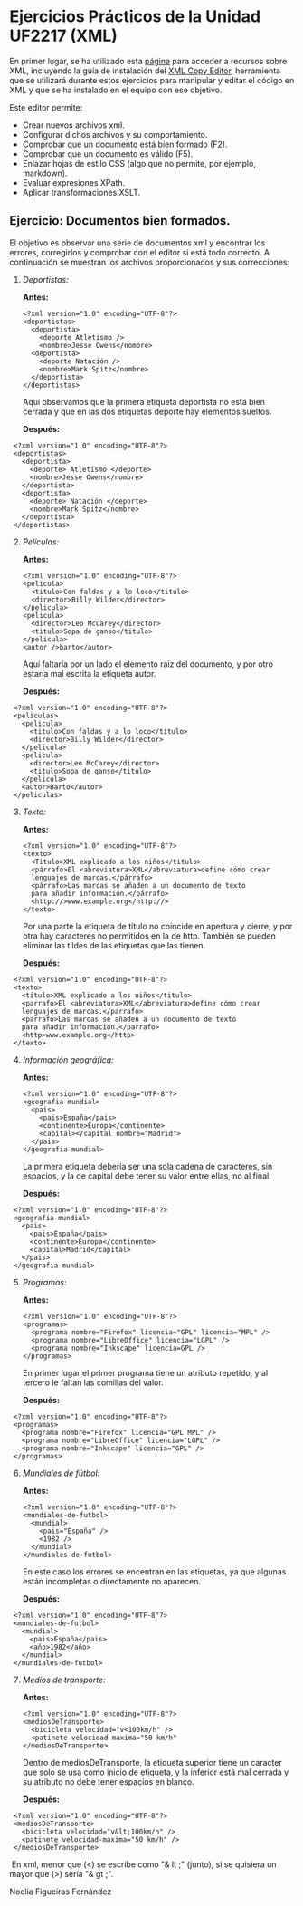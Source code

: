 # Ejercicios Prácticos de la Unidad UF2217 (XML)

En primer lugar, se ha utilizado esta [página](https://www.mclibre.org/consultar/xml/) para acceder a recursos sobre XML, incluyendo la guía de instalación del [XML Copy Editor](https://www.mclibre.org/consultar/xml/otros/xmlcopyeditor.html), herramienta que se utilizará durante estos ejercicios para manipular y editar el código en XML y que se ha instalado en el equipo con ese objetivo.

Este editor permite:

* Crear nuevos archivos xml.
* Configurar dichos archivos y su comportamiento.
* Comprobar que un documento está bien formado (F2).
* Comprobar que un documento es válido (F5).
* Enlazar hojas de estilo CSS (algo que no permite, por ejemplo, markdown).
* Evaluar expresiones XPath.
* Aplicar transformaciones XSLT.

## Ejercicio: Documentos bien formados.

El objetivo es observar una serie de documentos xml y encontrar los errores, corregirlos y comprobar con el editor si está todo correcto. A continuación se muestran los archivos proporcionados y sus correcciones:

1. *Deportistas:*

   **Antes:**

   ```
   <?xml version="1.0" encoding="UTF-8"?>
   <deportistas>
     <deportista>
       <deporte Atletismo />
       <nombre>Jesse Owens</nombre>
     <deportista>
       <deporte Natación />
       <nombre>Mark Spitz</nombre>
     </deportista>
   </deportistas>
   ```

   Aquí observamos que la primera etiqueta deportista no está bien cerrada y que en las dos etiquetas deporte hay elementos sueltos.

   **Después:**

  ```
   <?xml version="1.0" encoding="UTF-8"?>
   <deportistas>
     <deportista>
       <deporte> Atletismo </deporte>
       <nombre>Jesse Owens</nombre>
     </deportista>
     <deportista>
       <deporte> Natación </deporte>
       <nombre>Mark Spitz</nombre>
     </deportista>
   </deportistas>
  ```

2. *Películas:*

   **Antes:**

   ```
   <?xml version="1.0" encoding="UTF-8"?>
   <pelicula>
     <titulo>Con faldas y a lo loco</titulo>
     <director>Billy Wilder</director>
   </pelicula>
   <pelicula>
     <director>Leo McCarey</director>
     <titulo>Sopa de ganso</titulo>
   </pelicula>
   <autor />barto</autor>
   ```

   Aquí faltaría por un lado el elemento raíz del documento, y por otro estaría mal escrita la etiqueta autor.

   **Después:**

  ```
   <?xml version="1.0" encoding="UTF-8"?>
   <peliculas>
     <pelicula>
       <titulo>Con faldas y a lo loco</titulo>
       <director>Billy Wilder</director>
     </pelicula>
     <pelicula>
       <director>Leo McCarey</director>
       <titulo>Sopa de ganso</titulo>
     </pelicula>
     <autor>Barto</autor>
   </peliculas>
  ```

3. *Texto:*

   **Antes:**

   ```
   <?xml version="1.0" encoding="UTF-8"?>
   <texto>
     <Titulo>XML explicado a los niños</titulo>
     <párrafo>El <abreviatura>XML</abreviatura>define cómo crear
     lenguajes de marcas.</párrafo>
     <párrafo>Las marcas se añaden a un documento de texto
     para añadir información.</párrafo>
     <http://>www.example.org</http://>
   </texto>
   ```

   Por una parte la etiqueta de título no coincide en apertura y cierre, y por otra hay caracteres no permitidos en la de http. También se pueden eliminar las tildes de las etiquetas que las tienen.

   **Después:**

  ```
   <?xml version="1.0" encoding="UTF-8"?>
   <texto>
     <titulo>XML explicado a los niños</titulo>
     <parrafo>El <abreviatura>XML</abreviatura>define cómo crear
     lenguajes de marcas.</parrafo>
     <parrafo>Las marcas se añaden a un documento de texto
     para añadir información.</parrafo>
     <http>www.example.org</http>
   </texto>
   ```

4. *Información geográfica:*

   **Antes:**

   ```
   <?xml version="1.0" encoding="UTF-8"?>
   <geografia mundial>
     <pais>
       <pais>España</pais>
       <continente>Europa</continente>
       <capital></capital nombre="Madrid">
     </pais>
   </geografia mundial>
   ```

   La primera etiqueta debería ser una sola cadena de caracteres, sin espacios, y la de capital debe tener su valor entre ellas, no al final.

   **Después:**

  ```
   <?xml version="1.0" encoding="UTF-8"?>
   <geografia-mundial>
     <pais>
       <pais>España</pais>
       <continente>Europa</continente>
       <capital>Madrid</capital>
     </pais>
   </geografia-mundial>
   ```

5. *Programas:*

   **Antes:**

   ```
   <?xml version="1.0" encoding="UTF-8"?>
   <programas>
     <programa nombre="Firefox" licencia="GPL" licencia="MPL" />
     <programa nombre="LibreOffice" licencia="LGPL" />
     <programa nombre="Inkscape" licencia=GPL />
   </programas>
   ```

   En primer lugar el primer programa tiene un atributo repetido, y al tercero le faltan las comillas del valor.

   **Después:**

  ```
   <?xml version="1.0" encoding="UTF-8"?>
   <programas>
     <programa nombre="Firefox" licencia="GPL MPL" />
     <programa nombre="LibreOffice" licencia="LGPL" />
     <programa nombre="Inkscape" licencia="GPL" />
   </programas>
   ```

6. *Mundiales de fútbol:*

   **Antes:**

   ```
   <?xml version="1.0" encoding="UTF-8"?>
   <mundiales-de-futbol>
     <mundial>
       <pais="España" />
       <1982 />
     </mundial>
   </mundiales-de-futbol>
   ```

   En este caso los errores se encentran en las etiquetas, ya que algunas están incompletas o directamente no aparecen.

   **Después:**

  ```
   <?xml version="1.0" encoding="UTF-8"?>
   <mundiales-de-futbol>
     <mundial>
       <pais>España</pais>
       <año>1982</año>
     </mundial>
   </mundiales-de-futbol>
  ```

7. *Medios de transporte:*

   **Antes:**

   ```
   <?xml version="1.0" encoding="UTF-8"?>
   <mediosDeTransporte>
     <bicicleta velocidad="v<100km/h" />
     <patinete velocidad maxima="50 km/h"
   </mediosDeTransporte>
   ```

   Dentro de mediosDeTransporte, la etiqueta superior tiene un caracter que solo se usa como inicio de etiqueta, y la inferior está mal cerrada y su atributo no debe tener espacios en blanco.

   **Después:**

  ```
   <?xml version="1.0" encoding="UTF-8"?>
   <mediosDeTransporte>
     <bicicleta velocidad="v&lt;100km/h" />
     <patinete velocidad-maxima="50 km/h" />
   </mediosDeTransporte>
  ```

​		En xml, menor que (<) se escribe como "& lt ;" (junto), si se quisiera un mayor que (>) sería "& gt ;".

Noelia Figueiras Fernández
